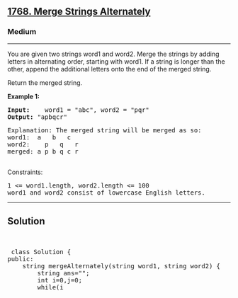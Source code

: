 
<h2><a href="https://leetcode.com/problems/merge-strings-alternately/description/">1768. Merge Strings Alternately</a></h2>
<h3>Medium</h3>
<hr>
<div><p>
You are given two strings word1 and word2. Merge the strings by adding letters in alternating order, starting with word1. If a string is longer than the other, append the additional letters onto the end of the merged string.

Return the merged string.
</p>


<p><strong>Example 1:</strong></p>
<pre><strong>Input:</strong>    word1 = "abc", word2 = "pqr"
<strong>Output:</strong> "apbqcr"
</pre>
<pre>
Explanation: The merged string will be merged as so:
word1:  a   b   c
word2:    p   q   r
merged: a p b q c r
  </pre>
 

Constraints:
<pre>
1 <= word1.length, word2.length <= 100
word1 and word2 consist of lowercase English letters.
</pre>
<hr>
 <h2><strong><b>Solution</b></strong></h2>
 <br>
 <pre>
 class Solution {
public:
    string mergeAlternately(string word1, string word2) {
        string ans="";
        int i=0,j=0;
        while(i<word1.size() && j<word2.size())
        {
            ans+=word1[i++];
            ans+=word2[j++];
        }
        while(i<word1.size()) ans+=word1[i++];
        while(j<word2.size()) ans+=word2[j++];
        return ans;
    }
};
 </pre>

